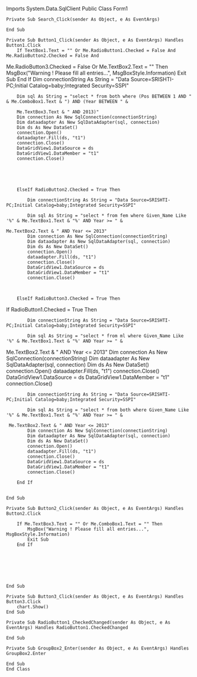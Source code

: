 
Imports System.Data.SqlClient
Public Class Form1

    Private Sub Search_Click(sender As Object, e As EventArgs)

    End Sub

    Private Sub Button1_Click(sender As Object, e As EventArgs) Handles Button1.Click
        If TextBox1.Text = "" Or Me.RadioButton1.Checked = False And Me.RadioButton2.Checked = False And 

Me.RadioButton3.Checked = False Or Me.TextBox2.Text = "" Then
            MsgBox("Warning ! Please fill all entries...", MsgBoxStyle.Information)
            Exit Sub
        End If
  Dim connectionString As String = "Data Source=SRISHTI-PC;Initial Catalog=baby;Integrated Security=SSPI"

        Dim sql As String = "select * from both where (Pos BETWEEN 1 AND " & Me.ComboBox1.Text & ") AND (Year BETWEEN " &     

        Me.TextBox3.Text & " AND 2013)"
        Dim connection As New SqlConnection(connectionString)
        Dim dataadapter As New SqlDataAdapter(sql, connection)
        Dim ds As New DataSet()
        connection.Open()
        dataadapter.Fill(ds, "t1")
        connection.Close()
        DataGridView1.DataSource = ds
        DataGridView1.DataMember = "t1"
        connection.Close()



        

        ElseIf RadioButton2.Checked = True Then

            Dim connectionString As String = "Data Source=SRISHTI-PC;Initial Catalog=baby;Integrated Security=SSPI"

            Dim sql As String = "select * from fem where Given_Name Like '%" & Me.TextBox1.Text & "%' AND Year >= " &         

    Me.TextBox2.Text & " AND Year <= 2013"
            Dim connection As New SqlConnection(connectionString)
            Dim dataadapter As New SqlDataAdapter(sql, connection)
            Dim ds As New DataSet()
            connection.Open()
            dataadapter.Fill(ds, "t1")
            connection.Close()
            DataGridView1.DataSource = ds
            DataGridView1.DataMember = "t1"
            connection.Close()



        ElseIf RadioButton3.Checked = True Then

If RadioButton1.Checked = True Then

            Dim connectionString As String = "Data Source=SRISHTI-PC;Initial Catalog=baby;Integrated Security=SSPI"

            Dim sql As String = "select * from ml where Given_Name Like '%" & Me.TextBox1.Text & "%' AND Year >= " &          

   Me.TextBox2.Text & " AND Year <= 2013"
            Dim connection As New SqlConnection(connectionString)
            Dim dataadapter As New SqlDataAdapter(sql, connection)
            Dim ds As New DataSet()
            connection.Open()
            dataadapter.Fill(ds, "t1")
            connection.Close()
            DataGridView1.DataSource = ds
            DataGridView1.DataMember = "t1"
            connection.Close()








            Dim connectionString As String = "Data Source=SRISHTI-PC;Initial Catalog=baby;Integrated Security=SSPI"

            Dim sql As String = "select * from both where Given_Name Like '%" & Me.TextBox1.Text & "%' AND Year >= " &        

     Me.TextBox2.Text & " AND Year <= 2013"
            Dim connection As New SqlConnection(connectionString)
            Dim dataadapter As New SqlDataAdapter(sql, connection)
            Dim ds As New DataSet()
            connection.Open()
            dataadapter.Fill(ds, "t1")
            connection.Close()
            DataGridView1.DataSource = ds
            DataGridView1.DataMember = "t1"
            connection.Close()

        End If


    End Sub

    Private Sub Button2_Click(sender As Object, e As EventArgs) Handles Button2.Click

        If Me.TextBox3.Text = "" Or Me.ComboBox1.Text = "" Then
            MsgBox("Warning ! Please fill all entries...", MsgBoxStyle.Information)
            Exit Sub
        End If



      



    End Sub

    Private Sub Button3_Click(sender As Object, e As EventArgs) Handles Button3.Click
        chart.Show()
    End Sub

    Private Sub RadioButton1_CheckedChanged(sender As Object, e As EventArgs) Handles RadioButton1.CheckedChanged

    End Sub

    Private Sub GroupBox2_Enter(sender As Object, e As EventArgs) Handles GroupBox2.Enter

    End Sub
    End Class
